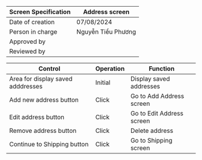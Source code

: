 | Screen Specification | Address screen         |
|----------------------|---------------------|
| Date of creation     | 07/08/2024          |
| Person in charge     | Nguyễn Tiểu Phương  |
| Approved by          |                     |
| Reviewed by          |                     |

| Control                | Operation           | Function            |
|------------------------|---------------------|---------------------|
| Area for display saved adddresses | Initial             |  Display saved addresses      |
| Add new address button |  Click              | Go to Add Address screen        |
| Edit address button    |  Click              | Go to Edit Address screen        |
| Remove address button  |  Click              | Delete address        |
| Continue to Shipping button | Click              | Go to Shipping screen        |

